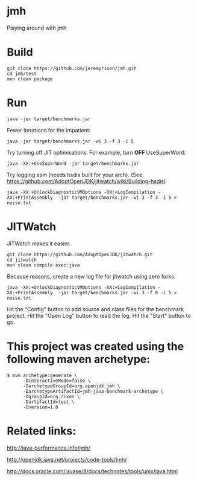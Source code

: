 # jmh
Playing around with jmh

# Build

    git clone https://github.com/jeremyrixon/jmh.git
    cd jmh/test
    mvn clean package

# Run
    
    java -jar target/benchmarks.jar 
    
Fewer iterations for the impatient:

    java -jar target/benchmarks.jar -wi 3 -f 3 -i 5
    
Try turning off JIT optimisations. For example, turn **OFF** UseSuperWord:

    java -XX:+UseSuperWord -jar target/benchmarks.jar

Try logging asm (needs hsdis built for your arch).
(See https://github.com/AdoptOpenJDK/jitwatch/wiki/Building-hsdis)
    
    java -XX:+UnlockDiagnosticVMOptions -XX:+LogCompilation -XX:+PrintAssembly  -jar target/benchmarks.jar -wi 3 -f 3 -i 5 > noise.txt

# JITWatch

JITWatch makes it easier.

    git clone https://github.com/AdoptOpenJDK/jitwatch.git
    cd jitwatch
    mvn clean compile exec:java

Because reasons, create a new log file for jitwatch using zero forks:

    java -XX:+UnlockDiagnosticVMOptions -XX:+LogCompilation -XX:+PrintAssembly  -jar target/benchmarks.jar -wi 3 -f 0 -i 5 > noise.txt

Hit the "Config" button to add source and class files for the benchmark project.
Hit the "Open Log" button to read the log.
Hit the "Start" button to go.

# This project was created using the following maven archetype:

    $ mvn archetype:generate \
          -DinteractiveMode=false \
          -DarchetypeGroupId=org.openjdk.jmh \
          -DarchetypeArtifactId=jmh-java-benchmark-archetype \
          -DgroupId=org.rixon \
          -DartifactId=test \
          -Dversion=1.0


# Related links:

http://java-performance.info/jmh/

http://openjdk.java.net/projects/code-tools/jmh/

http://docs.oracle.com/javase/8/docs/technotes/tools/unix/java.html

